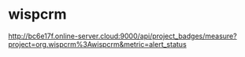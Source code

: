 # wispcrm

http://bc6e17f.online-server.cloud:9000/api/project_badges/measure?project=org.wispcrm%3Awispcrm&metric=alert_status
